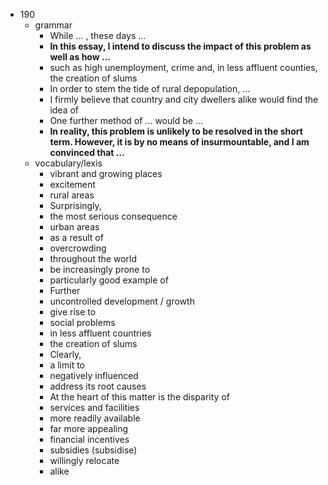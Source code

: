  - 190
    - grammar
        - While ... , these days ...
        - <b>In this essay, I intend to discuss the impact of this problem as well as how ...</b>
        - such as high unemployment, crime and, in less affluent counties, the creation of slums
        - In order to stem the tide of rural depopulation, ...
        - I firmly believe that country and city dwellers alike would find the idea of
        - One further method of ... would be ...
        - <b>In reality, this problem is unlikely to be resolved in the short term. However, it is by no means of insurmountable, and I am convinced that ... </b>
    - vocabulary/lexis
        - vibrant and growing places
        - excitement
        - rural areas
        - Surprisingly, 
        - the most serious consequence 
        - urban areas
        - as a result of
        - overcrowding
        - throughout the world
        - be increasingly prone to 
        - particularly good example of
        - Further
        - uncontrolled development / growth
        - give rise to 
        - social problems
        - in less affluent countries
        - the creation of slums
        - Clearly,
        - a limit to 
        - negatively influenced
        - address its root causes
        - At the heart of this matter is the disparity of 
        - services and facilities
        - more readily available
        - far more appealing
        - financial incentives
        - subsidies (subsidise)
        - willingly relocate
        - alike
        